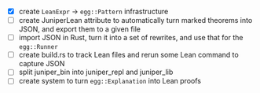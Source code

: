 - [x] create `LeanExpr` -> `egg::Pattern` infrastructure
- [ ] create JuniperLean attribute to automatically turn marked theorems into JSON, and export them to a given file
- [ ] import JSON in Rust, turn it into a set of rewrites, and use that for the `egg::Runner`
- [ ] create build.rs to track Lean files and rerun some Lean command to capture JSON
- [ ] split juniper_bin into juniper_repl and juniper_lib
- [ ] create system to turn `egg::Explanation` into Lean proofs
